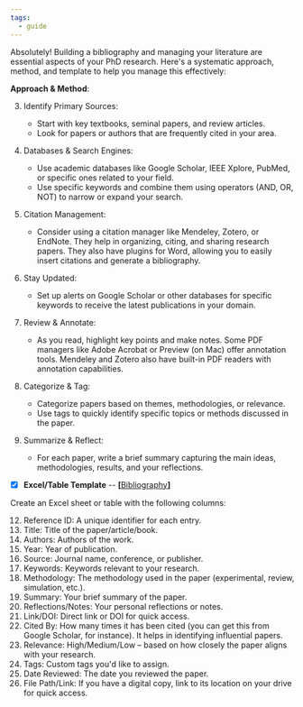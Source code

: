 ```yaml
---
tags:
  - guide
---
```

Absolutely! Building a bibliography and managing your literature are essential aspects of your PhD research. Here's a systematic approach, method, and template to help you manage this effectively:

**Approach & Method**:

3. Identify Primary Sources:
    
    - Start with key textbooks, seminal papers, and review articles.
    - Look for papers or authors that are frequently cited in your area.
4. Databases & Search Engines:
    
    - Use academic databases like Google Scholar, IEEE Xplore, PubMed, or specific ones related to your field.
    - Use specific keywords and combine them using operators (AND, OR, NOT) to narrow or expand your search.
5. Citation Management:
    
    - Consider using a citation manager like Mendeley, Zotero, or EndNote. They help in organizing, citing, and sharing research papers. They also have plugins for Word, allowing you to easily insert citations and generate a bibliography.
6. Stay Updated:
    
    - Set up alerts on Google Scholar or other databases for specific keywords to receive the latest publications in your domain.
7. Review & Annotate:
    
    - As you read, highlight key points and make notes. Some PDF managers like Adobe Acrobat or Preview (on Mac) offer annotation tools. Mendeley and Zotero also have built-in PDF readers with annotation capabilities.
8. Categorize & Tag:
    
    - Categorize papers based on themes, methodologies, or relevance.
    - Use tags to quickly identify specific topics or methods discussed in the paper.
9. Summarize & Reflect:
    
    - For each paper, write a brief summary capturing the main ideas, methodologies, results, and your reflections.

- [x] **Excel/Table Template** -- **[**[Bibliography](Bibliography.md)**]**

Create an Excel sheet or table with the following columns:

12. Reference ID: A unique identifier for each entry.
13. Title: Title of the paper/article/book.
14. Authors: Authors of the work.
15. Year: Year of publication.
16. Source: Journal name, conference, or publisher.
17. Keywords: Keywords relevant to your research.
18. Methodology: The methodology used in the paper (experimental, review, simulation, etc.).
19. Summary: Your brief summary of the paper.
20. Reflections/Notes: Your personal reflections or notes.
21. Link/DOI: Direct link or DOI for quick access.
22. Cited By: How many times it has been cited (you can get this from Google Scholar, for instance). It helps in identifying influential papers.
23. Relevance: High/Medium/Low – based on how closely the paper aligns with your research.
24. Tags: Custom tags you'd like to assign.
25. Date Reviewed: The date you reviewed the paper.
26. File Path/Link: If you have a digital copy, link to its location on your drive for quick access.

